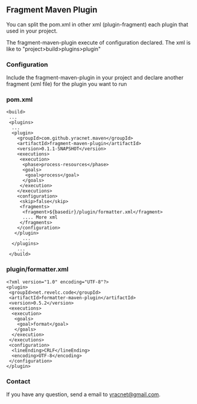 ## Fragment Maven Plugin

You can split  the pom.xml in other xml (plugin-fragment)  each plugin that used in your project.

The fragment-maven-plugin execute of configuration declared.
The xml is like to "project>build>plugins>plugin"

### Configuration

Include the fragment-maven-plugin in your project and declare another fragment (xml file) for the plugin you want to run
### pom.xml
```
<build>
 ...
 <plugins>
  ...
  <plugin>
    <groupId>com.github.yracnet.maven</groupId>
    <artifactId>fragment-maven-plugin</artifactId>
    <version>0.1.1-SNAPSHOT</version>
    <executions>
     <execution>
      <phase>process-resources</phase>
      <goals>
       <goal>process</goal>       
      </goals>
     </execution>
    </executions>
    <configuration>
     <skip>false</skip>
     <fragments>
      <fragment>${basedir}/plugin/formatter.xml</fragment>
      .... More xml
     </fragments>
    </configuration>
   </plugin>
      ...
  </plugins>
    ...
 </build>
```

### plugin/formatter.xml

```
<?xml version="1.0" encoding="UTF-8"?>
<plugin>
 <groupId>net.revelc.code</groupId>
 <artifactId>formatter-maven-plugin</artifactId>
 <version>0.5.2</version>
 <executions>
  <execution>
   <goals>
    <goal>format</goal>
   </goals>
  </execution>
 </executions>
 <configuration>
  <lineEnding>CRLF</lineEnding>
  <encoding>UTF-8</encoding>
 </configuration>
</plugin>
```


### Contact

If you have any question, send a email to yracnet@gmail.com.
